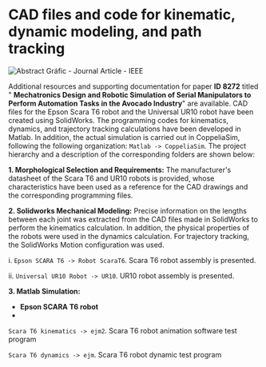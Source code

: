 # CAD files and code for kinematic, dynamic modeling, and path tracking
![Abstract Gráfic - Journal Article - IEEE](https://github.com/cparedes23/PaperID_8272/assets/134640332/43448aa1-b740-43a0-989f-4d2693ab98f8)

Additional resources and supporting documentation for paper **ID 8272** titled " **Mechatronics Design and Robotic Simulation of Serial Manipulators to Perform Automation Tasks in the Avocado Industry**" are available. CAD files for the Epson Scara T6 robot and the Universal UR10 robot have been created using SolidWorks. The programming codes for kinematics, dynamics, and trajectory tracking calculations have been developed in Matlab. In addition, the actual simulation is carried out in CoppeliaSim, following the following organization: `Matlab -> CoppeliaSim`. The project hierarchy and a description of the corresponding folders are shown below:

**1. Morphological Selection and Requirements:** The manufacturer's datasheet of the Scara T6 and UR10 robots is provided, whose characteristics have been used as a reference for the CAD drawings and the corresponding programming files.

**2. Solidworks Mechanical Modeling:** Precise information on the lengths between each joint was extracted from the CAD files made in SolidWorks to perform the kinematics calculation. In addition, the physical properties of the robots were used in the dynamics calculation. For trajectory tracking, the SolidWorks Motion configuration was used.

i. `Epson SCARA T6 -> Robot ScaraT6`. Scara T6 robot assembly is presented.

ii. `Universal UR10 Robot -> UR10`. UR10 robot assembly is presented.

**3. Matlab Simulation:** 
- **Epson SCARA T6 robot**
- 
`Scara T6 kinematics -> ejm2`. Scara T6 robot animation software test program

`Scara T6 dynamics -> ejm`. Scara T6 robot dynamic test program
